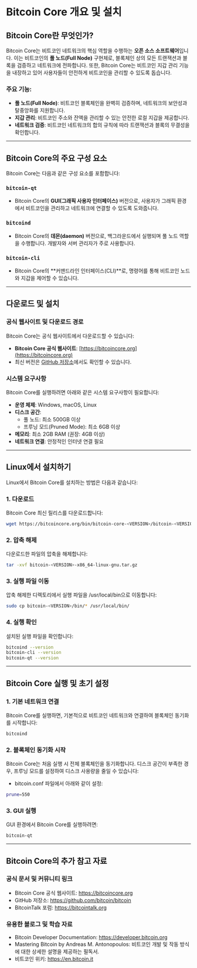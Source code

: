 # Bitcoin Core 개요 및 설치

## Bitcoin Core란 무엇인가?
Bitcoin Core는 비트코인 네트워크의 핵심 역할을 수행하는 **오픈 소스 소프트웨어**입니다. 이는 비트코인의 **풀 노드(Full Node)** 구현체로, 블록체인 상의 모든 트랜잭션과 블록을 검증하고 네트워크에 전파합니다. 또한, Bitcoin Core는 비트코인 지갑 관리 기능을 내장하고 있어 사용자들이 안전하게 비트코인을 관리할 수 있도록 돕습니다.

### 주요 기능:
- **풀 노드(Full Node)**: 비트코인 블록체인을 완벽히 검증하며, 네트워크의 보안성과 탈중앙화를 지원합니다.
- **지갑 관리**: 비트코인 주소와 잔액을 관리할 수 있는 안전한 로컬 지갑을 제공합니다.
- **네트워크 검증**: 비트코인 네트워크의 합의 규칙에 따라 트랜잭션과 블록의 무결성을 확인합니다.

---

## Bitcoin Core의 주요 구성 요소
Bitcoin Core는 다음과 같은 구성 요소를 포함합니다:

### **`bitcoin-qt`**
- Bitcoin Core의 **GUI(그래픽 사용자 인터페이스)** 버전으로, 사용자가 그래픽 환경에서 비트코인을 관리하고 네트워크에 연결할 수 있도록 도와줍니다.

### **`bitcoind`**
- Bitcoin Core의 **데몬(daemon)** 버전으로, 백그라운드에서 실행되며 풀 노드 역할을 수행합니다. 개발자와 서버 관리자가 주로 사용합니다.

### **`bitcoin-cli`**
- Bitcoin Core의 **커맨드라인 인터페이스(CLI)**로, 명령어를 통해 비트코인 노드와 지갑을 제어할 수 있습니다.

---

## 다운로드 및 설치

### 공식 웹사이트 및 다운로드 경로
Bitcoin Core는 공식 웹사이트에서 다운로드할 수 있습니다:
- **Bitcoin Core 공식 웹사이트**: [https://bitcoincore.org](https://bitcoincore.org)
- 최신 버전은 [GitHub 저장소](https://github.com/bitcoin/bitcoin/releases)에서도 확인할 수 있습니다.

### 시스템 요구사항
Bitcoin Core를 실행하려면 아래와 같은 시스템 요구사항이 필요합니다:
- **운영 체제**: Windows, macOS, Linux
- **디스크 공간**:
  - 풀 노드: 최소 500GB 이상
  - 프루닝 모드(Pruned Mode): 최소 6GB 이상
- **메모리**: 최소 2GB RAM (권장: 4GB 이상)
- **네트워크 연결**: 안정적인 인터넷 연결 필요

---

## Linux에서 설치하기
Linux에서 Bitcoin Core를 설치하는 방법은 다음과 같습니다:

### 1. 다운로드
Bitcoin Core 최신 릴리스를 다운로드합니다:
```bash
wget https://bitcoincore.org/bin/bitcoin-core-<VERSION>/bitcoin-<VERSION>-x86_64-linux-gnu.tar.gz
```

### 2. 압축 해제
다운로드한 파일의 압축을 해제합니다:
```bash
tar -xvf bitcoin-<VERSION>-x86_64-linux-gnu.tar.gz
```

### 3. 실행 파일 이동
압축 해제한 디렉토리에서 실행 파일을 /usr/local/bin으로 이동합니다:
```bash
sudo cp bitcoin-<VERSION>/bin/* /usr/local/bin/
```

### 4. 실행 확인
설치된 실행 파일을 확인합니다:
```bash
bitcoind --version
bitcoin-cli --version
bitcoin-qt --version
```

---

## Bitcoin Core 실행 및 초기 설정

### 1. 기본 네트워크 연결
Bitcoin Core를 실행하면, 기본적으로 비트코인 네트워크와 연결하여 블록체인 동기화를 시작합니다:
```bash
bitcoind
```

### 2. 블록체인 동기화 시작
Bitcoin Core는 처음 실행 시 전체 블록체인을 동기화합니다. 디스크 공간이 부족한 경우, 프루닝 모드를 설정하여 디스크 사용량을 줄일 수 있습니다:
- bitcoin.conf 파일에서 아래와 같이 설정:
```bash
prune=550
```

### 3. GUI 실행
GUI 환경에서 Bitcoin Core를 실행하려면:
```bash
bitcoin-qt
```

---

## Bitcoin Core의 추가 참고 자료

### 공식 문서 및 커뮤니티 링크
 - Bitcoin Core 공식 웹사이트: https://bitcoincore.org
 - GitHub 저장소: https://github.com/bitcoin/bitcoin
 - BitcoinTalk 포럼: https://bitcointalk.org

### 유용한 블로그 및 학습 자료
 - Bitcoin Developer Documentation: https://developer.bitcoin.org
 - Mastering Bitcoin by Andreas M. Antonopoulos: 비트코인 개발 및 작동 방식에 대한 상세한 설명을 제공하는 필독서.
 - 비트코인 위키: https://en.bitcoin.it